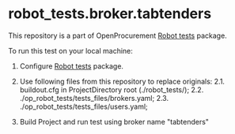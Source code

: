 # robot_tests.broker.tabtenders


This repository is a part of OpenProcurement [Robot tests] package.

[Robot tests]: https://github.com/openprocurement/robot_tests




To run this test on your local machine:
1. Configure [Robot tests] package.
2. Use following files from this repository to replace originals:
	2.1. buildout.cfg in ProjectDirectory root (./robot_tests/);
	2.2. ./op_robot_tests/tests_files/brokers.yaml;
	2.3. ./op_robot_tests/tests_files/users.yaml;

3. Build Project and run test using broker name "tabtenders"
